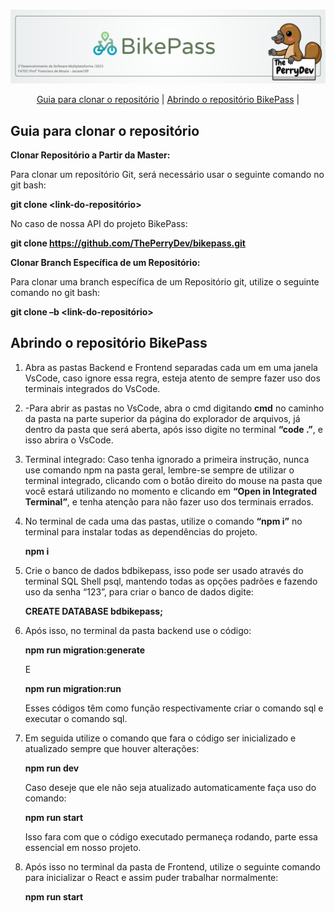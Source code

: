 <br  id="topo">

  

<p  align="center">  <img  src="./Imagens_md/BANNER.png"  /></p>

  
<div align="center">
<p  align="center">

<a  href="#clonar">Guia para clonar o repositório</a> |
<a  href="#abrir">Abrindo o repositório BikePass</a> |

</p>
</div>

<span  id="clonar">

  

## Guia para clonar o repositório

  

**Clonar Repositório a Partir da Master:**

Para clonar um repositório Git, será necessário usar o seguinte comando no git bash:

**git clone <link-do-repositório>**

No caso de nossa API do projeto BikePass:

**git clone https://github.com/ThePerryDev/bikepass.git**

**Clonar Branch Específica de um Repositório:**

Para clonar uma branch específica de um Repositório git, utilize o seguinte comando no git bash:

**git clone –b <nome-da-branch>  <link-do-repositório>**

  
  

<span  id="abrir">

  

## Abrindo o repositório BikePass

  

 1. Abra as pastas Backend e Frontend separadas cada um em uma janela VsCode, caso ignore essa regra, esteja atento de sempre fazer uso dos terminais integrados do VsCode.

 2. -Para abrir as pastas no VsCode, abra o cmd digitando **cmd** no caminho da pasta na parte superior da página do explorador de arquivos, já dentro da pasta que será aberta, após isso digite no terminal **“code .”**, e isso abrira o VsCode.
 3. Terminal integrado: Caso tenha ignorado a primeira instrução, nunca use comando npm na pasta geral, lembre-se sempre de utilizar o terminal integrado, clicando com o botão direito do mouse na pasta que você estará utilizando no momento e clicando em **“Open in Integrated Terminal”**, e tenha atenção para não fazer uso dos terminais errados.

 4. No terminal de cada uma das pastas, utilize o comando **“npm i”** no terminal para instalar todas as dependências do projeto.

	**npm i**  

 5. Crie o banco de dados bdbikepass, isso pode ser usado através do terminal SQL Shell psql, mantendo todas as opções padrões e fazendo uso da senha “123”, para criar o banco de dados digite:  

	**CREATE DATABASE bdbikepass;**

 6. Após isso, no terminal da pasta backend use o código:
	
	**npm run migration:generate**

	  E

	**npm run migration:run**

  
    Esses códigos têm como função respectivamente criar o comando sql e executar o comando sql.

 1. Em seguida utilize o comando que fara o código ser inicializado e atualizado sempre que houver alterações:

	**npm run dev**

	Caso deseje que ele não seja atualizado automaticamente faça uso do comando:

	**npm run start**

    Isso fara com que o código executado permaneça rodando, parte essa essencial em nosso projeto.

 8. Após isso no terminal da pasta de Frontend, utilize o seguinte comando para inicializar o React e assim puder trabalhar normalmente:

	**npm run start**


